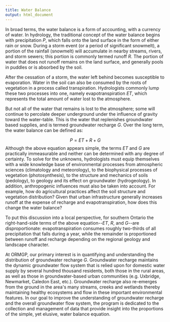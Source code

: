 ```yaml
---
title: Water Balance
output: html_document
---
```



In broad terms, the water balance is a form of accounting, with a currency of water.  In hydrology, the traditional concept of the water balance begins with precipitation $P$, which falls onto the land surface in the form of either rain or snow.  During a storm event (or a period of significant snowmelt), a portion of the rainfall (snowmelt) will accumulate in nearby streams, rivers, and storm sewers; this portion is commonly termed runoff $R$.  The portion of water that does not runoff remains on the land surface, and generally pools in puddles or is absorbed by the soil.

After the cessation of a storm, the water left behind becomes susceptible to evaporation.  Water in the soil can also be consumed by the roots of vegetation in a process called transpiration.  Hydrologists commonly lump these two processes into one, namely evapotranspiration $ET$, which represents the total amount of water lost to the atmosphere.

But not all of the water that remains is lost to the atmosphere; some will continue to percolate deeper underground under the influence of gravity toward the water-table.  This is the water that replenishes groundwater based supplies, and is termed groundwater recharge $G$.  Over the long term, the water balance can be defined as:

$$
    P = ET + R + G
$$
​
Although the above equation appears simple, the terms $ET$ and $G$ are practically immeasurable and neither can be determined with any degree of certainty.  To solve for the unknowns, hydrologists must equip themselves with a wide knowledge base of environmental processes from atmospheric sciences (climatology and meteorology), to the biophysical processes of vegetation (photosynthesis), to the structure and mechanics of soils (pedology), to geology and its effect on groundwater (hydrogeology).  In addition, anthropogenic influences must also be taken into account. For example, how do agricultural practices affect the soil structure and vegetation distribution?   Given that urban infrastructure generally increases runoff at the expense of recharge and evapotranspiration, how does this change the water balance?

To put this discussion into a local perspective, for southern Ontario the right-hand-side terms of the above equation--$ET$, $R$, and $G$--are disproportionate: evapotranspiration consumes roughly two-thirds of all precipitation that falls during a year, while the remainder is proportioned between runoff and recharge depending on the regional geology and landscape character.

At ORMGP, our primary interest is in quantifying and understanding the distribution of groundwater recharge $G$. Groundwater recharge maintains the dynamic groundwater flow system that is relied upon for domestic water supply by several hundred thousand residents, both those in the rural areas, as well as those in groundwater-based urban communities (e.g. Uxbridge, Newmarket, Caledon East, etc.).  Groundwater recharge also re-emerges from the ground in the area's many streams, creeks and wetlands thereby maintaining healthy ecosystems and flow in these important environmental features.  In our goal to improve the understanding of groundwater recharge and the overall groundwater flow system, the program is dedicated to the collection and management of data that provide insight into the proportions of the simple, yet elusive, water balance equation.